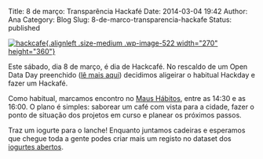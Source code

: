 Title: 8 de março: Transparência Hackafé
Date: 2014-03-04 19:42
Author: Ana
Category: Blog
Slug: 8-de-marco-transparencia-hackafe
Status: published

[![hackcafe](http://www.transparenciahackday.org/wp-content/uploads/2014/03/hackcafe-270x360.png){.alignleft .size-medium .wp-image-522 width="270" height="360"}](http://www.transparenciahackday.org/wp-content/uploads/2014/03/hackcafe.png)

Este sábado, dia 8 de março, é dia de Hackcafé. No rescaldo de um Open Data Day preenchido ([lê mais aqui](http://www.transparenciahackday.org/2014/03/opendataday-odd14/ "Um dia para fortalecer a comunidade Open Data em Portugal")) decidimos aligeirar o habitual Hackday e fazer um Hackafé.

Como habitual, marcamos encontro no [Maus Hábitos](http://www.transparenciahackday.org/2014/03/opendataday-odd14/ "Maus Hábitos, espaço de intervenção cultural"), entre as 14:30 e as 16:00. O plano é simples: saborear um café com vista para a cidade, fazer o ponto de situação dos projetos em curso e planear os próximos passos.

Traz um iogurte para o lanche! Enquanto juntamos cadeiras e esperamos que chegue toda a gente podes criar mais um registo no dataset dos [iogurtes abertos](http://whatsinmyyogurt.com/ "What's in my yogurt").
